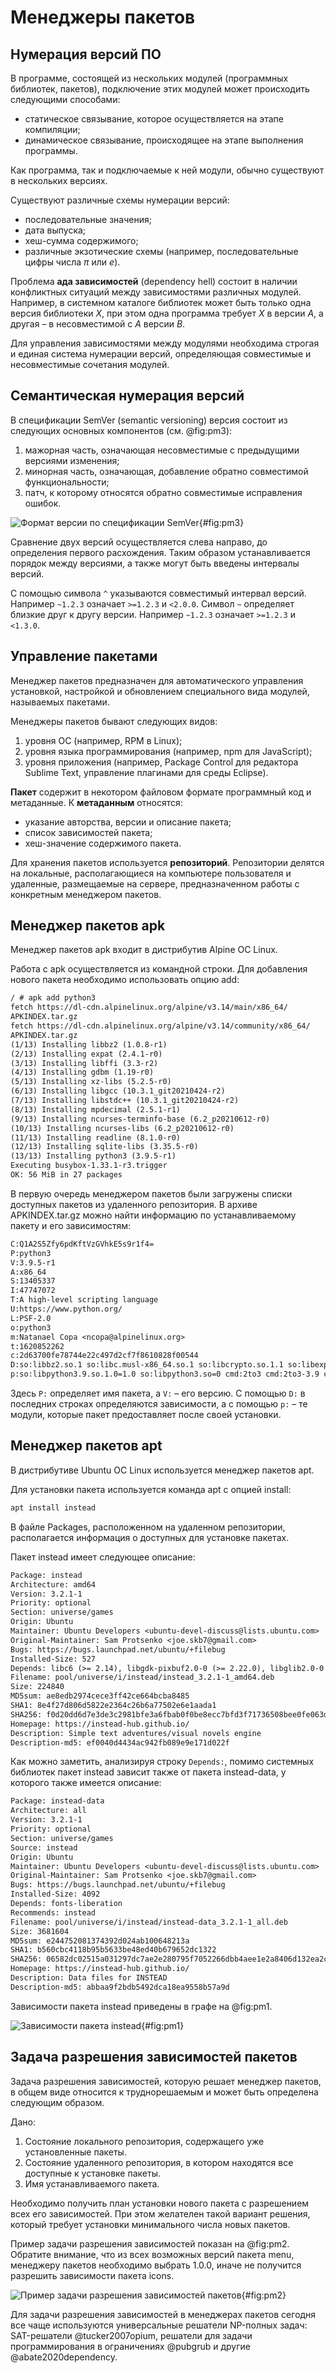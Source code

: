 # Менеджеры пакетов

## Нумерация версий ПО

В программе, состоящей из нескольких модулей (программных библиотек, пакетов), подключение этих модулей может происходить следующими способами:

* статическое связывание, которое осуществляется на этапе компиляции;
* динамическое связывание, происходящее на этапе выполнения программы.

Как программа, так и подключаемые к ней модули, обычно существуют в нескольких версиях.

Существуют различные схемы нумерации версий:

* последовательные значения;
* дата выпуска;
* хеш-сумма содержимого;
* различные экзотические схемы (например, последовательные цифры числа $\pi$ или $e$).

Проблема **ада зависимостей** (dependency hell) состоит в наличии конфликтных ситуаций между зависимостями различных модулей. Например, в системном каталоге библиотек может быть только одна версия библиотеки $X$, при этом одна программа требует $X$ в версии $A$, а другая – в несовместимой с $A$ версии $B$.

Для управления зависимостями между модулями необходима строгая и единая система нумерации версий, определяющая совместимые и несовместимые сочетания модулей.

## Семантическая нумерация версий

В спецификации SemVer (semantic versioning) версия состоит из следующих основных компонентов (см. @fig:pm3):

1. мажорная часть, означающая несовместимые с предыдущими версиями изменения;
1. минорная часть, означающая, добавление обратно совместимой функциональности;
1. патч, к которому относятся обратно совместимые исправления ошибок.

![Формат версии по спецификации SemVer](../img/pm3.svg){#fig:pm3}

Сравнение двух версий осуществляется слева направо, до определения первого расхождения. Таким образом устанавливается порядок между версиями, а также могут быть введены интервалы версий.

С помощью символа `^` указываются совместимый интервал версий. Например `~1.2.3` означает `>=1.2.3` и `<2.0.0`. Символ `~` определяет близкие друг к другу версии. Например `~1.2.3` означает `>=1.2.3` и `<1.3.0`. 

## Управление пакетами

Менеджер пакетов предназначен для автоматического управления установкой, настройкой и обновлением специального вида модулей, называемых пакетами. 

Менеджеры пакетов бывают следующих видов:

1. уровня ОС (например, RPM в Linux);
1. уровня языка программирования (например, npm для JavaScript);
1. уровня приложения (например, Package Control для редактора Sublime Text, управление плагинами для среды Eclipse).

**Пакет** содержит в некотором файловом формате программный код и метаданные. К **метаданным** относятся:

* указание авторства, версии и описание пакета;
* список зависимостей пакета;
* хеш-значение содержимого пакета.

Для хранения пакетов используется **репозиторий**. Репозитории делятся на локальные, располагающиеся на компьютере пользователя и удаленные, размещаемые на сервере, предназначенном работы с конкретным менеджером пакетов.

## Менеджер пакетов apk

Менеджер пакетов apk входит в дистрибутив Alpine ОС Linux.

Работа c apk осуществляется из командной строки. Для добавления нового пакета необходимо использовать опцию add:

```default
/ # apk add python3
fetch https://dl-cdn.alpinelinux.org/alpine/v3.14/main/x86_64/
APKINDEX.tar.gz
fetch https://dl-cdn.alpinelinux.org/alpine/v3.14/community/x86_64/
APKINDEX.tar.gz
(1/13) Installing libbz2 (1.0.8-r1)
(2/13) Installing expat (2.4.1-r0)
(3/13) Installing libffi (3.3-r2)
(4/13) Installing gdbm (1.19-r0)
(5/13) Installing xz-libs (5.2.5-r0)
(6/13) Installing libgcc (10.3.1_git20210424-r2)
(7/13) Installing libstdc++ (10.3.1_git20210424-r2)
(8/13) Installing mpdecimal (2.5.1-r1)
(9/13) Installing ncurses-terminfo-base (6.2_p20210612-r0)
(10/13) Installing ncurses-libs (6.2_p20210612-r0)
(11/13) Installing readline (8.1.0-r0)
(12/13) Installing sqlite-libs (3.35.5-r0)
(13/13) Installing python3 (3.9.5-r1)
Executing busybox-1.33.1-r3.trigger
OK: 56 MiB in 27 packages
```

В первую очередь менеджером пакетов были загружены списки доступных пакетов из удаленного репозитория. В архиве APKINDEX.tar.gz можно найти информацию по устанавливаемому пакету и его зависимостям:

```default
C:Q1A2S5Zfy6pdKftVzGVhkE5s9r1f4=
P:python3
V:3.9.5-r1
A:x86_64
S:13405337
I:47747072
T:A high-level scripting language
U:https://www.python.org/
L:PSF-2.0
o:python3
m:Natanael Copa <ncopa@alpinelinux.org>
t:1620852262
c:2d63700fe78744e22c497d2cf7f8610828f00544
D:so:libbz2.so.1 so:libc.musl-x86_64.so.1 so:libcrypto.so.1.1 so:libexpat.so.1 so:libffi.so.7 so:libgdbm.so.6 so:libgdbm_compat.so.4 so:liblzma.so.5 so:libmpdec.so.3 so:libncursesw.so.6 so:libpanelw.so.6 so:libreadline.so.8 so:libsqlite3.so.0 so:libssl.so.1.1 so:libz.so.1
p:so:libpython3.9.so.1.0=1.0 so:libpython3.so=0 cmd:2to3 cmd:2to3-3.9 cmd:pydoc3 cmd:pydoc3.9 cmd:python3 cmd:python3.9 py3.9:README.txt=3.9.5-r1
```
Здесь `P:` определяет имя пакета, а `V:` – его версию. С помощью `D:` в последних строках определяются зависимости, а с помощью `p:` – те модули, которые пакет предоставляет после своей установки.

## Менеджер пакетов apt

В дистрибутиве Ubuntu ОС Linux используется менеджер пакетов apt.

Для установки пакета используется команда apt с опцией install:

```default
apt install instead
```

В файле Packages, расположенном на удаленном репозитории, располагается информация о доступных для установке пакетах.

Пакет instead имеет следующее описание:

```default
Package: instead
Architecture: amd64
Version: 3.2.1-1
Priority: optional
Section: universe/games
Origin: Ubuntu
Maintainer: Ubuntu Developers <ubuntu-devel-discuss@lists.ubuntu.com>
Original-Maintainer: Sam Protsenko <joe.skb7@gmail.com>
Bugs: https://bugs.launchpad.net/ubuntu/+filebug
Installed-Size: 527
Depends: libc6 (>= 2.14), libgdk-pixbuf2.0-0 (>= 2.22.0), libglib2.0-0 (>= 2.12.0), libgtk2.0-0 (>= 2.8.0), liblua5.1-0, libsdl2-2.0-0 (>= 2.0.8), libsdl2-image-2.0-0 (>= 2.0.2), libsdl2-mixer-2.0-0 (>= 2.0.2), libsdl2-ttf-2.0-0 (>= 2.0.14), zlib1g (>= 1:1.1.4), instead-data (= 3.2.1-1)
Filename: pool/universe/i/instead/instead_3.2.1-1_amd64.deb
Size: 224840
MD5sum: ae8edb2974cece3ff42ce664bcba8485
SHA1: 8e4f27d806d5822e2364c26b6a77502e6e1aada1
SHA256: f0d20dd6d7e3de3c2981bfe3a6fbab0f0be8ecc7bfd3f71736508bee0fe063df
Homepage: https://instead-hub.github.io/
Description: Simple text adventures/visual novels engine
Description-md5: ef0040d4434ac942fb089e9e171d022f
```

Как можно заметить, анализируя строку `Depends:`, помимо системных библиотек пакет instead зависит также от пакета instead-data, у которого также имеется описание:

```default
Package: instead-data
Architecture: all
Version: 3.2.1-1
Priority: optional
Section: universe/games
Source: instead
Origin: Ubuntu
Maintainer: Ubuntu Developers <ubuntu-devel-discuss@lists.ubuntu.com>
Original-Maintainer: Sam Protsenko <joe.skb7@gmail.com>
Bugs: https://bugs.launchpad.net/ubuntu/+filebug
Installed-Size: 4092
Depends: fonts-liberation
Recommends: instead
Filename: pool/universe/i/instead/instead-data_3.2.1-1_all.deb
Size: 3681604
MD5sum: e244752081374392d024ab100648213a
SHA1: b560cbc4118b95b5633be48ed40b679652dc1322
SHA256: 06582dc02515a031297dc7ae2e280795f7052266dbb4aee1e2a8406d132ea2c8
Homepage: https://instead-hub.github.io/
Description: Data files for INSTEAD
Description-md5: abbaa9f2bdb5492dca18ea9558b57a9d
```

Зависимости пакета instead приведены в графе на @fig:pm1.

![Зависимости пакета instead](../img/pm1.svg){#fig:pm1}

## Задача разрешения зависимостей пакетов

Задача разрешения зависимостей, которую решает менеджер пакетов, в общем виде относится к труднорешаемым и может быть определена следующим образом.

Дано:

1. Состояние локального репозитория, содержащего уже установленные пакеты.
1. Состояние удаленного репозитория, в котором находятся все доступные к установке пакеты.
1. Имя устанавливаемого пакета.

Необходимо получить план установки нового пакета с разрешением всех его зависимостей. При этом желателен такой вариант решения, который требует установки минимального числа новых пакетов.

Пример задачи разрешения зависимостей показан на @fig:pm2. Обратите внимание, что из всех возможных версий пакета menu, менеджеру пакетов необходимо выбрать 1.0.0, иначе не получится разрешить зависимости пакета icons.

![Пример задачи разрешения зависимостей пакетов](../img/pm2.svg){#fig:pm2}

Для задачи разрешения зависимостей в менеджерах пакетов сегодня все чаще используются универсальные решатели NP-полных задач: SAT-решатели @tucker2007opium, решатели для задачи программирования в ограничениях @pubgrub и другие @abate2020dependency.





